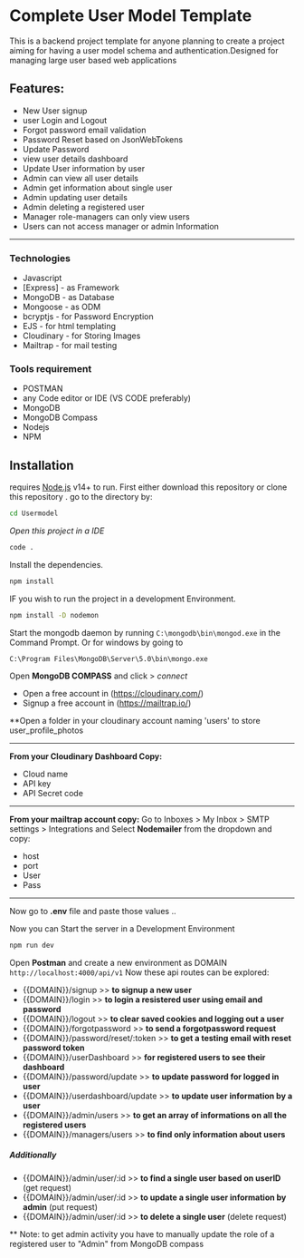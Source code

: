 
# Complete User Model Template

This is a backend project template for anyone planning to create a project aiming for having a user model schema and authentication.Designed for managing large user based web applications
## Features:
- New User signup
- user Login and Logout
- Forgot password email validation
- Password Reset based on JsonWebTokens
- Update Password
- view user details dashboard
- Update User information by user
- Admin can view all user details
- Admin get information about single user
- Admin updating user details
- Admin deleting a registered user
- Manager role-managers can only view  users
- Users can not access manager or admin Information
------
### Technologies 

- Javascript
- [Express] - as Framework
- MongoDB - as Database
- Mongoose - as ODM
- bcryptjs - for Password Encryption
- EJS - for html templating
- Cloudinary - for Storing Images
- Mailtrap - for mail testing

### Tools requirement
- POSTMAN
- any Code editor or IDE (VS CODE preferably) 
- MongoDB
- MongoDB Compass
- Nodejs
- NPM
## Installation

requires [Node.js](https://nodejs.org/) v14+ to run.
First either download this repository or clone this repository .
go to the directory by:
```sh
cd Usermodel
```
_Open this project in a IDE_
```sh
code .
```
Install the dependencies.
```sh
npm install
```
IF you wish to run the project in a development Environment.
```sh
npm install -D nodemon
```
Start the mongodb daemon by running ``` C:\mongodb\bin\mongod.exe ``` in the Command Prompt.
Or for windows by going to
````
C:\Program Files\MongoDB\Server\5.0\bin\mongo.exe
````
Open __MongoDB COMPASS__ and click > _connect_
- Open a free account in (https://cloudinary.com/)
- Signup a free account in (https://mailtrap.io/)

**Open a folder in your cloudinary account naming 'users' to store user_profile_photos
____
__From your Cloudinary Dashboard Copy:__
- Cloud name
- API key
- API Secret code
____
**From your mailtrap account copy:**
Go to Inboxes > My Inbox > SMTP settings > Integrations
and Select __Nodemailer__ from the dropdown and copy:

- host
- port
- User
- Pass
____
Now go to __.env__ file and paste those values ..

Now you can Start the server in a Development Environment
```sh
npm run dev
```

Open __Postman__ and create a new environment as DOMAIN
```http://localhost:4000/api/v1```
Now these api routes can be explored:

- {{DOMAIN}}/signup >> __to signup a new user__
- {{DOMAIN}}/login >> __to login a resistered user using email and password__
- {{DOMAIN}}/logout >> __to clear saved cookies and logging out a user__
- {{DOMAIN}}/forgotpassword >> __to send a forgotpassword request__
- {{DOMAIN}}/password/reset/:token >> __to get a testing email with reset password token__
- {{DOMAIN}}/userDashboard >> __for registered users to see their dashboard__
- {{DOMAIN}}/password/update >> __to update password for logged in user__
- {{DOMAIN}}/userdashboard/update >> __to update user information by a user__
- {{DOMAIN}}/admin/users >> __to get an array of informations on all the registered users__
- {{DOMAIN}}/managers/users >> __to find only information about users__
##### Additionally
- {{DOMAIN}}/admin/user/:id >> __to find a single user based on userID__ (get request)
- {{DOMAIN}}/admin/user/:id >> __to update a single user information by admin__ (put request)
- {{DOMAIN}}/admin/user/:id >> __to delete a single user__ (delete request)

** Note: to get admin activity you have to manually update the role of a registered user to "Admin" from MongoDB compass

